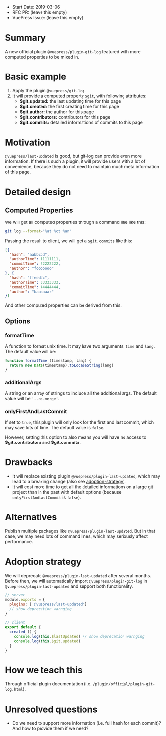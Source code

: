 - Start Date: 2019-03-06
- RFC PR: (leave this empty)
- VuePress Issue: (leave this empty)

# Summary

A new official plugin `@vuepress/plugin-git-log` featured with more computed properties to be mixed in.

# Basic example

1. Apply the plugin `@vuepress/git-log`.
2. It will provide a computed property `$git`, with following attributes:
   - **$git.updated:** the last updating time for this page
   - **$git.created:** the first creating time for this page
   - **$git.author:** the author for this page
   - **$git.contributors:** contributors for this page
   - **$git.commits:** detailed informations of commits to this page

# Motivation

`@vuepress/last-updated` is good, but git-log can provide even more information. If there is such a plugin, it will provide users with a lot of convenience, because they do not need to maintain much meta information of this page.

# Detailed design

## Computed Properties

We will get all computed properties through a command line like this:

```bash
git log --format="%at %ct %an"
```

Passing the result to client, we will get a `$git.commits` like this:

```json
[{
  "hash": "aabbccd",
  "authorTime": 11111111,
  "commitTime": 22222222,
  "author": "fooooooo"
}, {
  "hash": "ffeeddc",
  "authorTime": 33333333,
  "commitTime": 44444444,
  "author": "baaaaaar"
}]
```

And other computed properties can be derived from this.

## Options

### formatTime

A function to format unix time. It may have two arguments: `time` and `lang`. The default value will be:

```js
function formatTime (timestamp, lang) {
  return new Date(timestamp).toLocaleString(lang)
}
```

### additionalArgs

A string or an array of strings to include all the additional args. The default value will be `'--no-merge'`.

### onlyFirstAndLastCommit

If set to `true`, this plugin will only look for the first and last commit, which may save lots of time. The default value is `false`.

However, setting this option to also means you will have no access to **\$git.contributors** and **$git.commits**.

# Drawbacks

- It will replace existing plugin `@vuepress/plugin-last-updated`, which may lead to a breaking change (also see [adoption-strategy](#adoption-strategy)).
- It will cost more time to get all the detailed informations on a large git project than in the past with default options (because `onlyFirstAndLastCommit` is `false`).

# Alternatives

Publish multiple packages like `@vuepress/plugin-last-updated`. But in that case, we may need lots of command lines, which may seriously affect performance.

# Adoption strategy

We will deprecate `@vuepress/plugin-last-updated` after several months. Before then, we will automatically import `@vuepress/plugin-git-log` in `@vuepress/plugin-last-updated` and support both functionality.

```js
// server
module.exports = {
  plugins: ['@vuepress/last-updated']
  // show deprecation warnging
}
```
```js
// client
export default {
  created () {
    console.log(this.$lastUpdated) // show deprecation warnging
    console.log(this.$git.updated)
  }
}
```

# How we teach this

Through official plugin documentation (i.e. `/plugin/official/plugin-git-log.html`).

# Unresolved questions

- Do we need to support more information (i.e. full hash for each commit)? And how to provide them if we need?

